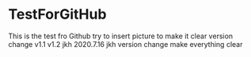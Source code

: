 # TestForGitHub
This is the test fro Github
try to insert picture to make it clear
version change
v1.1
v1.2
jkh
2020.7.16 jkh  version change make everything clear
